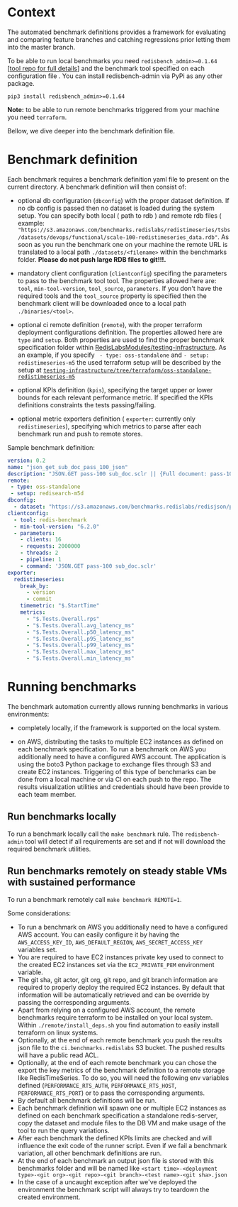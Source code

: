 
# Context

The automated benchmark definitions provides a framework for evaluating and comparing feature branches and catching regressions prior letting them into the master branch.

To be able to run local benchmarks you need `redisbench_admin>=0.1.64` [[tool repo for full details](https://github.com/RedisLabsModules/redisbench-admin)] and the benchmark tool specified on each configuration file . You can install redisbench-admin via PyPi as any other package. 
```
pip3 install redisbench_admin>=0.1.64
```

**Note:** to be able to run remote benchmarks triggered from your machine you need `terraform`.

Bellow, we dive deeper into the benchmark definition file.

# Benchmark definition

Each benchmark requires a benchmark definition yaml file to present on the current directory. 
A benchmark definition will then consist of:

- optional db configuration (`dbconfig`) with the proper dataset definition. If no db config is passed then no dataset is loaded during the system setup. You can specify both local ( path to rdb ) and remote rdb files ( example: ` "https://s3.amazonaws.com/benchmarks.redislabs/redistimeseries/tsbs/datasets/devops/functional/scale-100-redistimeseries_data.rdb"`. As soon as you run the benchmark one on your machine the remote URL is translated to a local path `./datasets/<filename>` within the benchmarks folder. **Please do not push large RDB files to git!!!.**

- mandatory client configuration (`clientconfig`) specifing the parameters to pass to the benchmark tool tool. The properties allowed here are: `tool`, `min-tool-version`, `tool_source`, `parameters`. If you don't have the required tools and the `tool_source` property is specified then the benchmark client will be downloaded once to a local path `./binaries/<tool>`. 

- optional ci remote definition (`remote`), with the proper terraform deployment configurations definition. The properties allowed here are `type` and `setup`. Both properties are used to find the proper benchmark specification folder within [RedisLabsModules/testing-infrastructure](https://github.com/RedisLabsModules/testing-infrastructure). As an example, if you specify ` - type: oss-standalone` and `- setup: redistimeseries-m5` the used terraform setup will be described by the setup at [`testing-infrastructure/tree/terraform/oss-standalone-redistimeseries-m5`](https://github.com/RedisLabsModules/testing-infrastructure/tree/master/terraform/oss-standalone-redistimeseries-m5)

- optional KPIs definition (`kpis`), specifying the target upper or lower bounds for each relevant performance metric. If specified the KPIs definitions constraints the tests passing/failing. 

- optional metric exporters definition ( `exporter`: currently only `redistimeseries`), specifying which metrics to parse after each benchmark run and push to remote stores.

Sample benchmark definition:
```yml
version: 0.2
name: "json_get_sub_doc_pass_100_json"
description: "JSON.GET pass-100 sub_doc.sclr || {Full document: pass-100.json} https://oss.redislabs.com/redisjson/performance/"
remote:
 - type: oss-standalone
 - setup: redisearch-m5d
dbconfig:
  - dataset: "https://s3.amazonaws.com/benchmarks.redislabs/redisjson/performance.docs/performance.docs.rdb"
clientconfig:
  - tool: redis-benchmark
  - min-tool-version: "6.2.0"
  - parameters:
    - clients: 16
    - requests: 2000000
    - threads: 2
    - pipeline: 1
    - command: 'JSON.GET pass-100 sub_doc.sclr'
exporter:
  redistimeseries:
    break_by:
      - version
      - commit
    timemetric: "$.StartTime"
    metrics:
      - "$.Tests.Overall.rps"
      - "$.Tests.Overall.avg_latency_ms"
      - "$.Tests.Overall.p50_latency_ms"
      - "$.Tests.Overall.p95_latency_ms"
      - "$.Tests.Overall.p99_latency_ms"
      - "$.Tests.Overall.max_latency_ms"
      - "$.Tests.Overall.min_latency_ms"

```

# Running benchmarks

The benchmark automation currently allows running benchmarks in various environments:

- completely locally, if the framework is supported on the local system.

- on AWS, distributing the tasks to multiple EC2 instances as defined on each benchmark specification. To run a benchmark on AWS you additionally need to have a configured AWS account. The application is using the boto3 Python package to exchange files through S3 and create EC2 instances. Triggering of this type of benchmarks can be done from a local machine or via CI on each push to the repo. The results visualization utilities and credentials should have been provide to each team member.

## Run benchmarks locally 

To run a benchmark locally call the `make benchmark` rule.
The `redisbench-admin` tool will detect if all requirements are set and if not will download the required benchmark utilities. 

## Run benchmarks remotely on steady stable VMs with sustained performance

To run a benchmark remotely call  `make benchmark REMOTE=1`. 

Some considerations:
- To run a benchmark on AWS you additionally need to have a configured AWS account. You can easily configure it by having the `AWS_ACCESS_KEY_ID`, `AWS_DEFAULT_REGION`, `AWS_SECRET_ACCESS_KEY` variables set.
- You are required to have EC2 instances private key used to connect to the created EC2 instances set via the `EC2_PRIVATE_PEM` environment variable. 
- The git sha, git actor, git org, git repo, and git branch information are required to properly deploy the required EC2 instances. By default that information will be automatically retrieved and can be override by passing the corresponding arguments. 
- Apart from relying on a configured AWS account, the remote benchmarks require terraform to be installed on your local system. Within `./remote/install_deps.sh` you find automation to easily install terraform on linux systems.
- Optionally, at the end of each remote benchmark you push the results json file to the `ci.benchmarks.redislabs` S3 bucket. The pushed results will have a public read ACL. 
- Optionally, at the end of each remote benchmark you can chose the export the key metrics of the benchmark definition to a remote storage like RedisTimeSeries. To do so, you will need the following env variables defined (`PERFORMANCE_RTS_AUTH`, `PERFORMANCE_RTS_HOST`, `PERFORMANCE_RTS_PORT`) or to pass the corresponding arguments.
- By default all benchmark definitions will be run.
- Each benchmark definition will spawn one or multiple EC2 instances as defined on each benchmark specification 
a standalone redis-server, copy the dataset and module files to the DB VM and make usage of the tool to run the query variations. 
- After each benchmark the defined KPIs limits are checked and will influence the exit code of the runner script. Even if we fail a benchmark variation, all other benchmark definitions are run.
- At the end of each benchmark an output json file is stored with this benchmarks folder and will be named like `<start time>-<deployment type>-<git org>-<git repo>-<git branch>-<test name>-<git sha>.json`
- In the case of a uncaught exception after we've deployed the environment the benchmark script will always try to teardown the created environment. 
